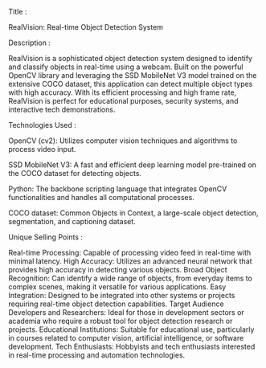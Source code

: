 Title :

RealVision: Real-time Object Detection System

Description :

RealVision is a sophisticated object detection system designed to identify and classify objects in real-time using a webcam. Built on the powerful OpenCV library and leveraging the SSD MobileNet V3 model trained on the extensive COCO dataset, this application can detect multiple object types with high accuracy. With its efficient processing and high frame rate, RealVision is perfect for educational purposes, security systems, and interactive tech demonstrations.

Technologies Used :

OpenCV (cv2): Utilizes computer vision techniques and algorithms to process video input.

SSD MobileNet V3: A fast and efficient deep learning model pre-trained on the COCO dataset for detecting objects.

Python: The backbone scripting language that integrates OpenCV functionalities and handles all computational processes.

COCO dataset: Common Objects in Context, a large-scale object detection, segmentation, and captioning dataset.

Unique Selling Points :

Real-time Processing: Capable of processing video feed in real-time with minimal latency.
High Accuracy: Utilizes an advanced neural network that provides high accuracy in detecting various objects.
Broad Object Recognition: Can identify a wide range of objects, from everyday items to complex scenes, making it versatile for various applications.
Easy Integration: Designed to be integrated into other systems or projects requiring real-time object detection capabilities.
Target Audience
Developers and Researchers: Ideal for those in development sectors or academia who require a robust tool for object detection research or projects.
Educational Institutions: Suitable for educational use, particularly in courses related to computer vision, artificial intelligence, or software development.
Tech Enthusiasts: Hobbyists and tech enthusiasts interested in real-time processing and automation technologies.
